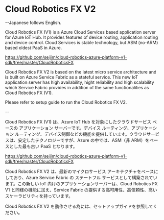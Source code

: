 # Cloud Robotics FX V2
--Japanese follows English.

Cloud Robotics FX (V1) is a Azure Cloud Services based application server for Azure IoT Hub. It provides features of device routing, application routing and device control. Cloud Services is stable technology, but ASM (no-ARM) based oldest PaaS in Azure.

https://github.com/seijim/cloud-robotics-azure-platform-v1-sdk/tree/master/CloudRoboticsFX

Cloud Robotics FX V2 is based on the latest micro service architecture and is built on Azure Service Fabric as a stateful service.
This new IoT application server has high availability, hight reliability and high scalability which Service Fabric provides in addition of the same functionalities as Cloud Robotics FX (V1).

Please refer to setup guide to run the Cloud Robotics FX V2.

--

Cloud Robotics FX (V1) は、Azure IoT Hub を対象にしたクラウドサービス ベースの アプリケーション サーバーです。デバイス ルーティング、アプリケーション ルーティング、デバイス制御などの機能を提供しています。クラウドサービスは、安定したテクノロジーですが、Azure の中では、ASM（非 ARM）をベースとした最も古い PaaS となります。

https://github.com/seijim/cloud-robotics-azure-platform-v1-sdk/tree/master/CloudRoboticsFX

Cloud Robotics FX V2 は、最新のマイクロサービス アーキテクチャをベースにしており、Azure Service Fabric の ステートフル サービスとして構築されています。この新しい IoT 向けのアプリケーションサーバーは、Cloud Robotics FX V1 と同様の機能に加え、Service Fabric の提供する高可用性、高信頼性、高いスケーラビリティを持っています。

Cloud Robotics FX V2 を動作させる為には、セットアップガイドを参照してください。
